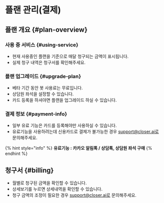 # 플랜 관리\(결제\)

## 플랜 개요 {#plan-overview}

### 사용 중 서비스 {#using-service}

* 현재 사용중인 플랜을 기준으로 매달 청구되는 금액이 표시됩니다.
* 실제 청구 내역은 청구서를 확인해주세요.

### 플랜 업그레이드 {#upgrade-plan}

* 베타 기간 동안 봇 사용료는 무료입니다.
* 상담원 좌석을 설정할 수 있습니다.
* 카드 등록을 하셔야면 플랜을 업그레이드 하실 수 있습니다.

### 결제 정보 {#payment-info}

* 일부 유료 기능은 카드를 등록해야만 사용하실 수 있습니다.
* 유료기능을 사용하려는데 신용카드로 결제가 불가능한 경우 support@closer.ai로 문의해주세요.

{% hint style="info" %}
**유료기능 : 카카오 알림톡 / 상담톡, 상담원 좌석 구매**
{% endhint %}

## 청구서 {#billing}

* 월별로 청구된 금액을 확인할 수 있습니다.
* 상세보기를 누르면 상세내역을 확인할 수 있습니다.
* 청구 금액의 조정이 필요한 경우 support@closer.ai로 문의해주세요.

